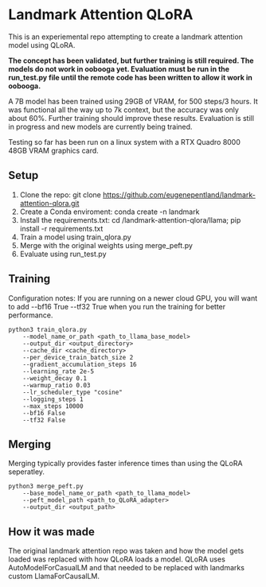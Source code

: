 # Landmark Attention QLoRA

This is an experiemental repo attempting to create a landmark attention model using QLoRA.

**The concept has been validated, but further training is still required. The models do not work in oobooga yet. Evaluation must be run in the run_test.py file until the remote code has been written to allow it work in oobooga.**

A 7B model has been trained using 29GB of VRAM, for 500 steps/3 hours. It was functional all the way up to 7k context, but the accuracy was only about 60%. Further training should improve these results. Evaluation is still in progress and new models are currently being trained.

Testing so far has been run on a linux system with a RTX Quadro 8000 48GB VRAM graphics card.

## Setup
1. Clone the repo: git clone https://github.com/eugenepentland/landmark-attention-qlora.git
2. Create a Conda enviroment: conda create -n landmark 
3. Install the requirements.txt: cd /landmark-attention-qlora/llama; pip install -r requirements.txt
4. Train a model using train_qlora.py
5. Merge with the original weights using merge_peft.py
6. Evaluate using run_test.py


## Training
Configuration notes:
If you are running on a newer cloud GPU, you will want to add --bf16 True --tf32 True when you run the training for better performance.

```
python3 train_qlora.py  
    --model_name_or_path <path_to_llama_base_model> 
    --output_dir <output_directory> 
    --cache_dir <cache_directory> 
    --per_device_train_batch_size 2     
    --gradient_accumulation_steps 16     
    --learning_rate 2e-5     
    --weight_decay 0.1     
    --warmup_ratio 0.03     
    --lr_scheduler_type "cosine"     
    --logging_steps 1     
    --max_steps 10000 
    --bf16 False 
    --tf32 False 
```
## Merging
Merging typically provides faster inference times than using the QLoRA seperatley.
```
python3 merge_peft.py   
    --base_model_name_or_path <path_to_llama_model> 
    --peft_model_path <path_to_QLoRA_adapter> 
    --output_dir <output_path> 
```
## How it was made
The original landmark attention repo was taken and how the model gets loaded was replaced with how QLoRA loads a model. QLoRA uses AutoModelForCasualLM and that needed to be replaced with landmarks custom LlamaForCausalLM.
